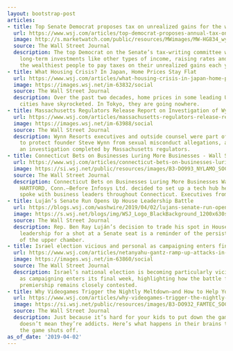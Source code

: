 ```yaml
---
layout: bootstrap-post
articles:
- title: Top Senate Democrat proposes tax on unrealized gains for the wealthy
  url: https://www.wsj.com/articles/top-democrat-proposes-annual-tax-on-unrealized-capital-gains-11554217383
  image: http://s.marketwatch.com/public/resources/MWimages/MW-HG834_wyden_ZG_20190402123849.jpg
  source: The Wall Street Journal
  description: The top Democrat on the Senate’s tax-writing committee wants to tax
    long-term investments like other types of income, raising rates and requiring
    the wealthiest people to pay taxes on their unrealized gains each year.
- title: What Housing Crisis? In Japan, Home Prices Stay Flat
  url: https://www.wsj.com/articles/what-housing-crisis-in-japan-home-prices-stay-flat-11554210002
  image: https://images.wsj.net/im-63832/social
  source: The Wall Street Journal
  description: Over the past two decades, home prices in some leading U.S. and European
    cities have skyrocketed. In Tokyo, they are going nowhere.
- title: Massachusetts Regulators Release Report on Investigation of Wynn Resorts
  url: https://www.wsj.com/articles/massachusetts-regulators-release-report-on-investigation-of-wynn-resorts-11554211385
  image: https://images.wsj.net/im-63988/social
  source: The Wall Street Journal
  description: Wynn Resorts executives and outside counsel were part of a coverup
    to protect founder Steve Wynn from sexual misconduct allegations, according to
    an investigation completed by Massachusetts regulators.
- title: Connecticut Bets on Businesses Luring More Businesses - Wall Street Journal
  url: https://www.wsj.com/articles/connecticut-bets-on-businesses-luring-more-businesses-11554210639
  image: https://si.wsj.net/public/resources/images/B3-DO993_NYLAMO_SOC_20190401133313.jpg
  source: The Wall Street Journal
  description: Connecticut Bets on Businesses Luring More Businesses Wall Street Journal
    HARTFORD, Conn.—Before Infosys Ltd. decided to set up a tech hub here, its executives
    spoke with business leaders throughout Connecticut. Executives from...
- title: Luján’s Senate Run Opens Up House Leadership Battle
  url: https://blogs.wsj.com/washwire/2019/04/02/lujans-senate-run-opens-up-house-leadership-battle/
  image: https://s.wsj.net/blogs/img/WSJ_Logo_BlackBackground_1200x630social
  source: The Wall Street Journal
  description: Rep. Ben Ray Luján’s decision to trade his spot in House Democratic
    leadership for a shot at a Senate seat is a reminder of the persistent appeal
    of the upper chamber.
- title: Israel election vicious and personal as campaigning enters final week...
  url: https://www.wsj.com/articles/netanyahu-gantz-ramp-up-attacks-in-israeli-election-11554206400
  image: https://images.wsj.net/im-63860/social
  source: The Wall Street Journal
  description: Israel’s national election is becoming particularly vicious and personal
    as campaigning enters its final week, highlighting how the battle for Israel’s
    premiership remains closely contested.
- title: Why Videogames Trigger the Nightly Meltdown—and How to Help Your Child Cope
  url: https://www.wsj.com/articles/why-videogames-trigger-the-nightly-meltdownand-how-to-help-your-child-cope-11554206405
  image: https://si.wsj.net/public/resources/images/B3-DO932_FAMTEC_SOC_20190401110256.jpg
  source: The Wall Street Journal
  description: Just because it’s hard for your kids to put down the game controllers
    doesn’t mean they’re addicts. Here’s what happens in their brains the second after
    the game shuts off.
as_of_date: '2019-04-02'
---
```


